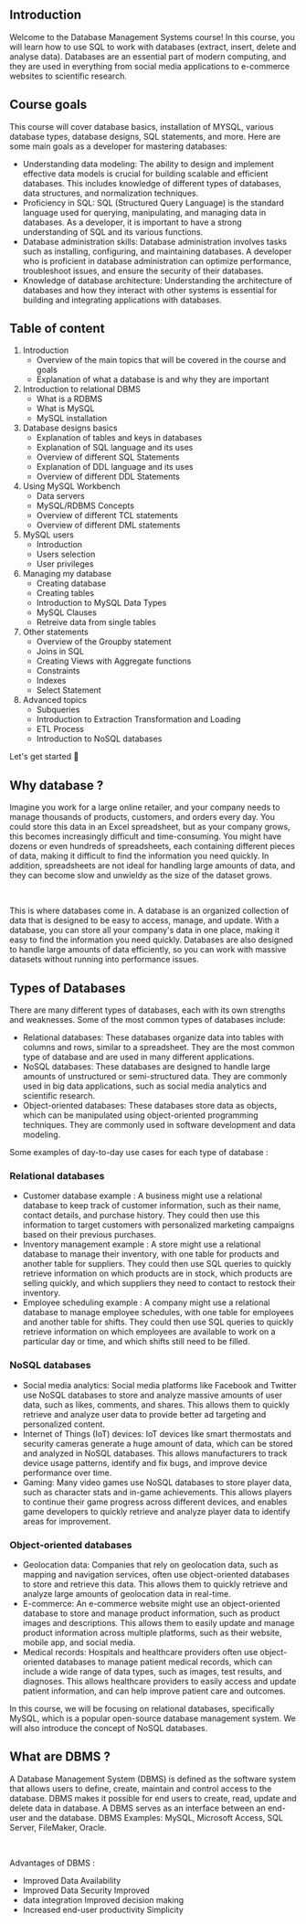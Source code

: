## Introduction 

Welcome to the Database Management Systems course! In this course, you will learn how to use SQL to work with databases (extract, insert, delete and analyse data). Databases are an essential part of modern computing, and they are used in everything from social media applications to e-commerce websites to scientific research.

## Course goals 

This course will cover database basics, installation of MYSQL, various database types, database designs, SQL statements, and more. Here are some main goals as a developer for mastering databases:

* Understanding data modeling: The ability to design and implement effective data models is crucial for building scalable and efficient databases. This includes knowledge of different types of databases, data structures, and normalization techniques.
* Proficiency in SQL: SQL (Structured Query Language) is the standard language used for querying, manipulating, and managing data in databases. As a developer, it is important to have a strong understanding of SQL and its various functions.
* Database administration skills: Database administration involves tasks such as installing, configuring, and maintaining databases. A developer who is proficient in database administration can optimize performance, troubleshoot issues, and ensure the security of their databases.
* Knowledge of database architecture: Understanding the architecture of databases and how they interact with other systems is essential for building and integrating applications with databases.

## Table of content 

1. Introduction
    * Overview of the main topics that will be covered in the course and goals
    * Explanation of what a database is and why they are important
2. Introduction to relational DBMS
    * What is a RDBMS
    * What is MySQL
    * MySQL installation
3. Database designs basics
    * Explanation of tables and keys in databases
    * Explanation of SQL language and its uses
    * Overview of different SQL Statements
    * Explanation of DDL language and its uses
    * Overview of different DDL Statements
4. Using MySQL Workbench
    * Data servers
    * MySQL/RDBMS Concepts
    * Overview of different TCL statements
    * Overview of different DML statements
5. MySQL users
    * Introduction
    * Users selection
    * User privileges
6. Managing my database
    * Creating database
    * Creating tables
    * Introduction to MySQL Data Types
    * MySQL Clauses
    * Retreive data from single tables
7. Other statements
    * Overview of the Groupby statement
    * Joins in SQL
    * Creating Views with Aggregate functions
    * Constraints
    * Indexes
    * Select Statement
8. Advanced topics
    * Subqueries
    * Introduction to Extraction Transformation and Loading
    * ETL Process
    * Introduction to NoSQL databases

Let's get started 🥳 

## Why database ? 

Imagine you work for a large online retailer, and your company needs to manage thousands of products, customers, and orders every day. You could store this data in an Excel spreadsheet, but as your company grows, this becomes increasingly difficult and time-consuming. You might have dozens or even hundreds of spreadsheets, each containing different pieces of data, making it difficult to find the information you need quickly. In addition, spreadsheets are not ideal for handling large amounts of data, and they can become slow and unwieldy as the size of the dataset grows.

<br />

This is where databases come in. A database is an organized collection of data that is designed to be easy to access, manage, and update. With a database, you can store all your company's data in one place, making it easy to find the information you need quickly. Databases are also designed to handle large amounts of data efficiently, so you can work with massive datasets without running into performance issues.

## Types of Databases

There are many different types of databases, each with its own strengths and weaknesses. Some of the most common types of databases include:

* Relational databases: These databases organize data into tables with columns and rows, similar to a spreadsheet. They are the most common type of database and are used in many different applications.
* NoSQL databases: These databases are designed to handle large amounts of unstructured or semi-structured data. They are commonly used in big data applications, such as social media analytics and scientific research.
* Object-oriented databases: These databases store data as objects, which can be manipulated using object-oriented programming techniques. They are commonly used in software development and data modeling.

Some examples of day-to-day use cases for each type of database : 

### Relational databases

* Customer database example : A business might use a relational database to keep track of customer information, such as their name, contact details, and purchase history. They could then use this information to target customers with personalized marketing campaigns based on their previous purchases.
* Inventory management example : A store might use a relational database to manage their inventory, with one table for products and another table for suppliers. They could then use SQL queries to quickly retrieve information on which products are in stock, which products are selling quickly, and which suppliers they need to contact to restock their inventory.
* Employee scheduling example : A company might use a relational database to manage employee schedules, with one table for employees and another table for shifts. They could then use SQL queries to quickly retrieve information on which employees are available to work on a particular day or time, and which shifts still need to be filled.

### NoSQL databases 

* Social media analytics: Social media platforms like Facebook and Twitter use NoSQL databases to store and analyze massive amounts of user data, such as likes, comments, and shares. This allows them to quickly retrieve and analyze user data to provide better ad targeting and personalized content.
* Internet of Things (IoT) devices: IoT devices like smart thermostats and security cameras generate a huge amount of data, which can be stored and analyzed in NoSQL databases. This allows manufacturers to track device usage patterns, identify and fix bugs, and improve device performance over time.
* Gaming: Many video games use NoSQL databases to store player data, such as character stats and in-game achievements. This allows players to continue their game progress across different devices, and enables game developers to quickly retrieve and analyze player data to identify areas for improvement.

### Object-oriented databases

* Geolocation data: Companies that rely on geolocation data, such as mapping and navigation services, often use object-oriented databases to store and retrieve this data. This allows them to quickly retrieve and analyze large amounts of geolocation data in real-time.
* E-commerce: An e-commerce website might use an object-oriented database to store and manage product information, such as product images and descriptions. This allows them to easily update and manage product information across multiple platforms, such as their website, mobile app, and social media.
* Medical records: Hospitals and healthcare providers often use object-oriented databases to manage patient medical records, which can include a wide range of data types, such as images, test results, and diagnoses. This allows healthcare providers to easily access and update patient information, and can help improve patient care and outcomes.

In this course, we will be focusing on relational databases, specifically MySQL, which is a popular open-source database management system. We will also introduce the concept of NoSQL databases.



## What are DBMS ?

A Database Management System (DBMS) is defined as the software system that allows users to define, create, maintain and control access to the database. DBMS makes it possible for end users to create, read, update and delete data in database. A DBMS serves as an interface between an end-user and the database. DBMS Examples: MySQL, Microsoft Access, SQL Server, FileMaker, Oracle.

<br />

Advantages of DBMS : 

- Improved Data Availability
- Improved Data Security Improved
- data integration Improved decision making
- Increased end-user productivity Simplicity




